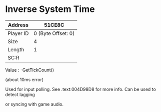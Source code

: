 
#  Inverse System Time
Address   | 51CE8C
----------|-------------
Player ID | 0 (Byte Offset: 0)
Size 	  | 4
Length 	  | 1
SC:R      | 

Value : -GetTickCount()
 (about 10ms error)
Used for input polling. See .text:004D98D8 for more info. Can be used to detect lagging
or syncing with game audio.

